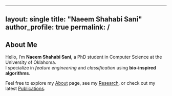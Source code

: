 
---
layout: single
title: "Naeem Shahabi Sani"
author_profile: true
permalink: /
---
## About Me
Hello, I’m **Naeem Shahabi Sani**, a PhD student in Computer Science at the University of Oklahoma.  
I specialize in *feature engineering* and *classification* using **bio-inspired algorithms**.

Feel free to explore my [About](/about/) page, see my [Research](/research/), or check out my latest [Publications](/publications/).

